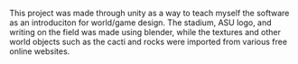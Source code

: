 This project was made through unity as a way to teach myself the software as an introduciton for world/game design.
The stadium, ASU logo, and writing on the field was made using blender, while the textures and other world objects such as the cacti and rocks were imported from various free online websites.
